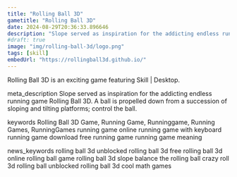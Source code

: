 ```yaml
---
title: "Rolling Ball 3D"
gametitle: "Rolling Ball 3D"
date: 2024-08-29T20:36:33.896646
description: "Slope served as inspiration for the addicting endless running game Rolling Ball 3D. A ball is propelled down from a succession of sloping and tilting platforms; control the ball."
#draft: true
image: "img/rolling-ball-3d/logo.png"
tags: [skill]
embedUrl: "https://rollingball3d.github.io/"
---
```


Rolling Ball 3D is an exciting game featuring Skill | Desktop.

meta_description
Slope served as inspiration for the addicting endless running game Rolling Ball 3D. A ball is propelled down from a succession of sloping and tilting platforms; control the ball.


keywords
Rolling Ball 3D Game, Running Game, Runninggame, Running Games, RunningGames running game online running game with keyboard running game download free running game running game meaning


news_keywords
rolling ball 3d unblocked rolling ball 3d free rolling ball 3d online rolling ball game rolling ball 3d slope balance the rolling ball crazy roll 3d rolling ball unblocked rolling ball 3d cool math games
